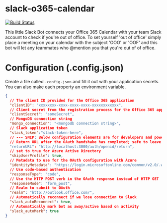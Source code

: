 # slack-o365-calendar
[![Build Status](https://travis-ci.org/sedouard/slack-o365-calendar.svg?branch=master)](https://travis-ci.org/sedouard/slack-o365-calendar)

This little Slack Bot connects your Office 365 Calendar with your team Slack account to check if you're out of office. To set yourself 'out of office' simply place a meeting on your calendar with the subject 'OOO' or 'OOF' and this bot will let any teammates who @mention you that you're out of of office.

# Configuration (.config.json)

Create a file called `.config.json` and fill it out with your application secrets. You can also make each property an environment variable.

```json
{
  // The client ID provided for the Office 365 application
  "clientID": "xxxxxxxx-xxxx-xxxx-xxxx-xxxxxxxxxxxx",
  // Client secret from the registration process for the Office 365 application
  "clientSecret": "someSecret",
  // MongoDB connection string
  "mongo_connection": "<mongodb connection string>",
  // Slack application token
  "slack_token":"slack-token-here",
  // --- SNIP: Below configuration elements are for developers and power users ---
  // Return URL after the OAuth handshake has completed; safe to leave default
  "returnURL": "http://localhost:3000/auth/openid/return",
  // set to true for Azure Active Directory
  "skipUserProfile": true,
  // Metadata to use for the OAuth configuration with Azure 
  "identityMetadata": "https://login.microsoftonline.com/common/v2.0/.well-known/openid-configuration",
  // Use code-based authentication
  "responseType": "code",
  // Use the HTTP POST verb in the OAuth response instead of HTTP GET 
  "responseMode": "form_post",
  // Realm to submit to OAuth
  "realm": "http://outlook.office.com/",
  // Automatically reconnect if we lose connection to Slack
  "slack_autoReconnect": true,
  // Automatically mark bot as away/active based on activity
  "slack_autoMark": true
}
```
